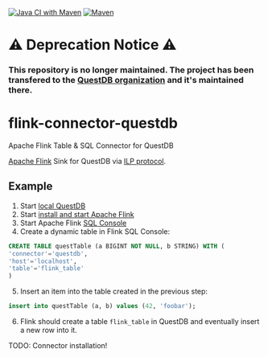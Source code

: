 [![Java CI with Maven](https://github.com/jerrinot/flink-connector-questdb/actions/workflows/ci.yml/badge.svg)](https://github.com/jerrinot/flink-connector-questdb/actions/workflows/ci.yml)
[![Maven](https://maven-badges.herokuapp.com/maven-central/info.jerrinot/flink-connector-questdb/badge.png)](https://maven-badges.herokuapp.com/maven-central/info.jerrinot/flink-connector-questdb)

# ⚠️ Deprecation Notice ⚠️
### This repository is no longer maintained. The project has been transfered to the [QuestDB organization](https://github.com/questdb/flink-questdb-connector) and it's maintained there.


# flink-connector-questdb
Apache Flink Table &amp; SQL Connector for QuestDB

[Apache Flink](https://nightlies.apache.org/flink/flink-docs-master/docs/connectors/table/overview/) Sink for QuestDB via [ILP protocol](https://questdb.io/docs/develop/insert-data#influxdb-line-protocol). 

## Example
1. Start [local QuestDB](https://questdb.io/docs/get-started/docker)
2. Start [install and start Apache Flink](https://nightlies.apache.org/flink/flink-docs-master/docs/try-flink/local_installation/)
3. Start Apache Flink [SQL Console](https://nightlies.apache.org/flink/flink-docs-master/docs/dev/table/sqlclient/)
4. Create a dynamic table in Flink SQL Console:
```sql
CREATE TABLE questTable (a BIGINT NOT NULL, b STRING) WITH (
'connector'='questdb',
'host'='localhost',
'table'='flink_table'
)
```
5. Insert an item into the table created in the previous step:
```sql
insert into questTable (a, b) values (42, 'foobar');
```
6. Flink should create a table `flink_table` in QuestDB and eventually insert a new row into it. 

TODO: Connector installation!
